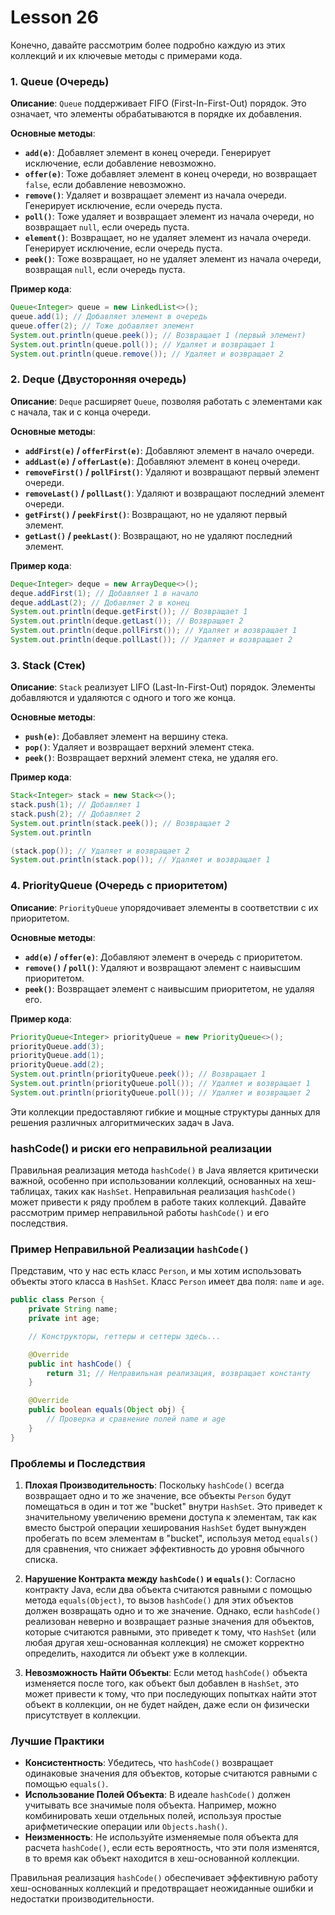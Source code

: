 # Lesson 26

Конечно, давайте рассмотрим более подробно каждую из этих коллекций и их ключевые методы с примерами кода.

### 1. Queue (Очередь)

**Описание**: `Queue` поддерживает FIFO (First-In-First-Out) порядок. Это означает, что элементы обрабатываются в порядке их добавления.

**Основные методы**:

- **`add(e)`**: Добавляет элемент в конец очереди. Генерирует исключение, если добавление невозможно.
- **`offer(e)`**: Тоже добавляет элемент в конец очереди, но возвращает `false`, если добавление невозможно.
- **`remove()`**: Удаляет и возвращает элемент из начала очереди. Генерирует исключение, если очередь пуста.
- **`poll()`**: Тоже удаляет и возвращает элемент из начала очереди, но возвращает `null`, если очередь пуста.
- **`element()`**: Возвращает, но не удаляет элемент из начала очереди. Генерирует исключение, если очередь пуста.
- **`peek()`**: Тоже возвращает, но не удаляет элемент из начала очереди, возвращая `null`, если очередь пуста.

**Пример кода**:

```java
Queue<Integer> queue = new LinkedList<>();
queue.add(1); // Добавляет элемент в очередь
queue.offer(2); // Тоже добавляет элемент
System.out.println(queue.peek()); // Возвращает 1 (первый элемент)
System.out.println(queue.poll()); // Удаляет и возвращает 1
System.out.println(queue.remove()); // Удаляет и возвращает 2
```

### 2. Deque (Двусторонняя очередь)

**Описание**: `Deque` расширяет `Queue`, позволяя работать с элементами как с начала, так и с конца очереди.

**Основные методы**:

- **`addFirst(e)` / `offerFirst(e)`**: Добавляют элемент в начало очереди.
- **`addLast(e)` / `offerLast(e)`**: Добавляют элемент в конец очереди.
- **`removeFirst()` / `pollFirst()`**: Удаляют и возвращают первый элемент очереди.
- **`removeLast()` / `pollLast()`**: Удаляют и возвращают последний элемент очереди.
- **`getFirst()` / `peekFirst()`**: Возвращают, но не удаляют первый элемент.
- **`getLast()` / `peekLast()`**: Возвращают, но не удаляют последний элемент.

**Пример кода**:

```java
Deque<Integer> deque = new ArrayDeque<>();
deque.addFirst(1); // Добавляет 1 в начало
deque.addLast(2); // Добавляет 2 в конец
System.out.println(deque.getFirst()); // Возвращает 1
System.out.println(deque.getLast()); // Возвращает 2
System.out.println(deque.pollFirst()); // Удаляет и возвращает 1
System.out.println(deque.pollLast()); // Удаляет и возвращает 2
```

### 3. Stack (Стек)

**Описание**: `Stack` реализует LIFO (Last-In-First-Out) порядок. Элементы добавляются и удаляются с одного и того же конца.

**Основные методы**:

- **`push(e)`**: Добавляет элемент на вершину стека.
- **`pop()`**: Удаляет и возвращает верхний элемент стека.
- **`peek()`**: Возвращает верхний элемент стека, не удаляя его.

**Пример кода**:

```java
Stack<Integer> stack = new Stack<>();
stack.push(1); // Добавляет 1
stack.push(2); // Добавляет 2
System.out.println(stack.peek()); // Возвращает 2
System.out.println

(stack.pop()); // Удаляет и возвращает 2
System.out.println(stack.pop()); // Удаляет и возвращает 1
```

### 4. PriorityQueue (Очередь с приоритетом)

**Описание**: `PriorityQueue` упорядочивает элементы в соответствии с их приоритетом.

**Основные методы**:

- **`add(e)` / `offer(e)`**: Добавляют элемент в очередь с приоритетом.
- **`remove()` / `poll()`**: Удаляют и возвращают элемент с наивысшим приоритетом.
- **`peek()`**: Возвращает элемент с наивысшим приоритетом, не удаляя его.

**Пример кода**:

```java
PriorityQueue<Integer> priorityQueue = new PriorityQueue<>();
priorityQueue.add(3);
priorityQueue.add(1);
priorityQueue.add(2);
System.out.println(priorityQueue.peek()); // Возвращает 1
System.out.println(priorityQueue.poll()); // Удаляет и возвращает 1
System.out.println(priorityQueue.poll()); // Удаляет и возвращает 2
```

Эти коллекции предоставляют гибкие и мощные структуры данных для решения различных алгоритмических задач в Java.


### hashCode() и риски его неправильной реализации
 
Правильная реализация метода `hashCode()` в Java является критически важной, особенно при использовании коллекций, основанных на хеш-таблицах, таких как `HashSet`. Неправильная реализация `hashCode()` может привести к ряду проблем в работе таких коллекций. Давайте рассмотрим пример неправильной работы `hashCode()` и его последствия.

### Пример Неправильной Реализации `hashCode()`

Представим, что у нас есть класс `Person`, и мы хотим использовать объекты этого класса в `HashSet`. Класс `Person` имеет два поля: `name` и `age`.

```java
public class Person {
    private String name;
    private int age;

    // Конструкторы, геттеры и сеттеры здесь...

    @Override
    public int hashCode() {
        return 31; // Неправильная реализация, возвращает константу
    }

    @Override
    public boolean equals(Object obj) {
        // Проверка и сравнение полей name и age
    }
}
```

### Проблемы и Последствия

1. **Плохая Производительность**: Поскольку `hashCode()` всегда возвращает одно и то же значение, все объекты `Person` будут помещаться в один и тот же "bucket" внутри `HashSet`. Это приведет к значительному увеличению времени доступа к элементам, так как вместо быстрой операции хеширования `HashSet` будет вынужден пробегать по всем элементам в "bucket", используя метод `equals()` для сравнения, что снижает эффективность до уровня обычного списка.

2. **Нарушение Контракта между `hashCode()` и `equals()`**: Согласно контракту Java, если два объекта считаются равными с помощью метода `equals(Object)`, то вызов `hashCode()` для этих объектов должен возвращать одно и то же значение. Однако, если `hashCode()` реализован неверно и возвращает разные значения для объектов, которые считаются равными, это приведет к тому, что `HashSet` (или любая другая хеш-основанная коллекция) не сможет корректно определить, находится ли объект уже в коллекции.

3. **Невозможность Найти Объекты**: Если метод `hashCode()` объекта изменяется после того, как объект был добавлен в `HashSet`, это может привести к тому, что при последующих попытках найти этот объект в коллекции, он не будет найден, даже если он физически присутствует в коллекции.

### Лучшие Практики

- **Консистентность**: Убедитесь, что `hashCode()` возвращает одинаковые значения для объектов, которые считаются равными с помощью `equals()`.
- **Использование Полей Объекта**: В идеале `hashCode()` должен учитывать все значимые поля объекта. Например, можно комбинировать хеши отдельных полей, используя простые арифметические операции или `Objects.hash()`.
- **Неизменность**: Не используйте изменяемые поля объекта для расчета `hashCode()`, если есть вероятность, что эти поля изменятся, в то время как объект находится в хеш-основанной коллекции.

Правильная реализация `hashCode()` обеспечивает эффективную работу хеш-основанных коллекций и предотвращает неожиданные ошибки и недостатки производительности.